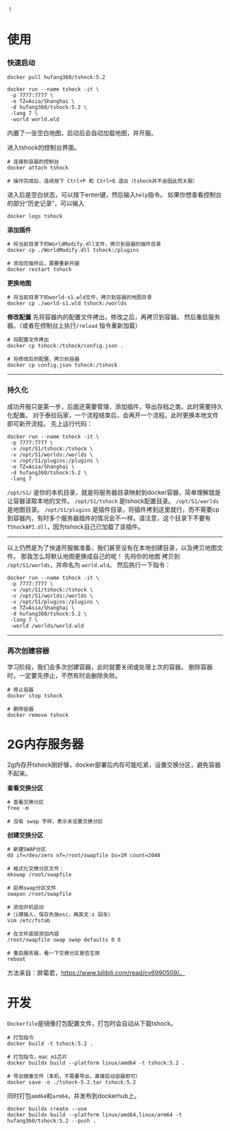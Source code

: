 ！[](./assets/tshock-docker.png)
# 使用

### 快速启动
```shell
docker pull hufang360/tshock:5.2

docker run --name tshock -it \
 -p 7777:7777 \
 -e TZ=Asia/Shanghai \
 -d hufang360/tshock:5.2 \
 -lang 7 \
 -world world.wld
```
内置了一张空白地图，启动后会自动加载地图，并开服。

进入tshock的控制台界面。
```shell
# 连接到容器的控制台
docker attach tshock

# 操作完成后，连续按下 Ctrl+P 和 Ctrl+Q 退出（tshock并不会因此而关服）
```

进入后是空白状态，可以按下enter键，然后输入`help`指令。
如果你想查看控制台的部分“历史记录”，可以输入
```shell
docker logs tshock
```


**添加插件**
```shell
# 将当前目录下的WorldModify.dll文件，拷贝到容器的插件目录
docker cp ./WorldModify.dll tshock:/plugins

# 添加完插件后，需要重新开服
docker restart tshock
```

**更换地图**
```shell
# 将当前目录下的world-s1.wld文件，拷贝到容器的地图目录
docker cp ./world-s1.wld tshock:/worlds
```


**修改配置**
先将容器内的配置文件拷出，修改之后，再拷贝到容器。
然后重启服务器。（或者在控制台上执行`/reload` 指令重新加载）
```shell
# 将配置文件拷出
docker cp tshock:/tshock/config.json .

# 将修改后的配置，拷贝到容器
docker cp config.json tshock:/tshock
```


----


### 持久化
成功开服只是第一步，后面还需要管理，添加插件，导出存档之类。此时需要持久化配置。
对于泰拉玩家，一个流程结束后，会再开一个流程。此时更换本地文件即可新开流程。
先上运行代码：
```
docker run --name tshock -it \
 -p 7777:7777 \
 -v /opt/S1/tshock:/tshock \
 -v /opt/S1/worlds:/worlds \
 -v /opt/S1/plugins:/plugins \
 -e TZ=Asia/Shanghai \
 -d hufang360/tshock:5.2 \
 -lang 7
```

`/opt/S1/` 是你的本机目录，就是将服务器目录映射到docker容器，简单理解就是让容器读取本地的文件。
`/opt/S1/tshock` 是tshock配置目录。
`/opt/S1/worlds` 是地图目录。
`/opt/S1/plugins` 是插件目录，将插件拷到这里就行，而不需要cp到容器内，有时多个服务器插件的情况会不一样。请注意，这个目录下不要有`TShockAPI.dll`，因为tshock自己已加载了该插件。

---

以上仍然是为了快速开服做准备，我们甚至没有在本地创建目录，以及拷贝地图文件。
那我怎么将默认地图更换成自己的呢！
先将你的地图 拷贝到 `/opt/S1/worlds`，并命名为 `world.wld`。
然后执行一下指令：
```
docker run --name tshock -it \
 -p 7777:7777 \
 -v /opt/S1/tshock:/tshock \
 -v /opt/S1/worlds:/worlds \
 -v /opt/S1/plugins:/plugins \
 -e TZ=Asia/Shanghai \
 -d hufang360/tshock:5.2 \
 -lang 7 \
 -world /worlds/world.wld
```

---

### 再次创建容器
学习阶段，我们会多次创建容器，此时就要关闭或处理上次的容器。
删除容器时，一定要先停止，不然有时会删除失败。
```shell
# 停止容器
docker stop tshock

# 删除容器
docker remove tshock
```


# 2G内存服务器
2g内存开tshock刚好够，docker部署后内存可能吃紧，设置交换分区，避免容器不起来。

**查看交换分区**
```shell
# 查看交换分区
free -m

# 没有 swap 字样，表示未设置交换分区
```


**创建交换分区**
```shell
# 新建SWAP分区
dd if=/dev/zero of=/root/swapfile bs=1M count=2048

# 格式化交换分区文件：
mkswap /root/swapfile

# 启用swap分区文件
swapon /root/swapfile

# 添加开机启动
#（i键插入，保存先按esc，再英文:x 回车）
vim /etc/fstab

# 在文件底部添加内容
/root/swapfile swap swap defaults 0 0

# 重启服务器，看一下交换分区是否生效
reboot
```

方法来自：胖菊君，https://www.bilibili.com/read/cv6990509/。



# 开发
`Dockerfile`是镜像打包配置文件，打包时会自动从下载tshock。
```shell
# 打包指令
docker build -t tshock:5.2 .

# 打包指令，mac m1芯片
docker buildx build --platform linux/amd64 -t tshock:5.2 .

# 导出镜像文件（本机，不需要导出，直接启动容器即可）
docker save -o ./tshock-5.2.tar tshock:5.2
```

同时打包`amd64`和`arm64`，并发布到dockerhub上。
```shell
docker buildx create --use
docker buildx build --platform linux/amd64,linux/arm64 -t hufang360/tshock:5.2 --push .
```
